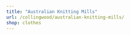 ```yaml
---
title: "Australian Knitting Mills"
url: /collingwood/australian-knitting-mills/
shop: clothes
---
```

